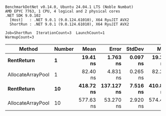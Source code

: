 ```

BenchmarkDotNet v0.14.0, Ubuntu 24.04.1 LTS (Noble Numbat)
AMD EPYC 7763, 1 CPU, 4 logical and 2 physical cores
.NET SDK 9.0.102
  [Host]   : .NET 9.0.1 (9.0.124.61010), X64 RyuJIT AVX2
  ShortRun : .NET 9.0.1 (9.0.124.61010), X64 RyuJIT AVX2

Job=ShortRun  IterationCount=3  LaunchCount=1  
WarmupCount=3  

```
| Method            | Number | Mean      | Error      | StdDev   | Min       | Max       | Allocated |
|------------------ |------- |----------:|-----------:|---------:|----------:|----------:|----------:|
| **RentReturn**        | **1**      |  **19.41 ns** |   **1.763 ns** | **0.097 ns** |  **19.34 ns** |  **19.52 ns** |         **-** |
| AllocateArrayPool | 1      |  82.40 ns |   4.831 ns | 0.265 ns |  82.23 ns |  82.70 ns |         - |
| **RentReturn**        | **10**     | **418.72 ns** | **137.127 ns** | **7.516 ns** | **410.82 ns** | **425.78 ns** |         **-** |
| AllocateArrayPool | 10     | 577.63 ns |  53.270 ns | 2.920 ns | 574.45 ns | 580.19 ns |         - |
